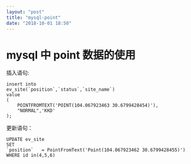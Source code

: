 ```yaml
---
layout: "post"
title: "mysql-point"
date: "2018-10-01 18:50"
---
```


# mysql 中 point 数据的使用

插入语句:
```
insert into
ev_site(`position`,`status`,`site_name`)
value
(
	POINTFROMTEXT('POINT(104.067923463 30.6799428454)'),
	"NORMAL",'KKD'
);
```

更新语句：
```
UPDATE ev_site
SET
`position`	 = PointFromText('Point(104.067923462 30.6799428455)')
WHERE id in(4,5,6)
```
